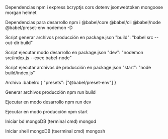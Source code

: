Dependencias
npm i express bcryptjs cors dotenv jsonwebtoken mongoose morgan helmet

Dependencias para desarrollo
npm i @babel/core @babel/cli @babel/node @babel/preset-env nodemon -D

Script generar archivos producción en package.json
"build": "babel src --out-dir build"

Script ejecutar modo desarrollo en package.json
"dev": "nodemon src/index.js --exec babel-node"

Script ejecutar archivos de producción en package.json
"start": "node build/index.js"

Archivo .babelrc
{
"presets": ["@babel/preset-env"]
}

Generar archivos producción
npm run build

Ejecutar en modo desarrollo
npm run dev

Ejecutar en modo producción
npm start

Iniciar bd mongoDB (terminal cmd)
mongod

Iniciar shell mongoDB (teerminal cmd)
mongosh
